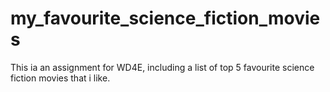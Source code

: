 # my_favourite_science_fiction_movies
This ia an assignment for WD4E, including a list of top 5 favourite science fiction movies that i like.
